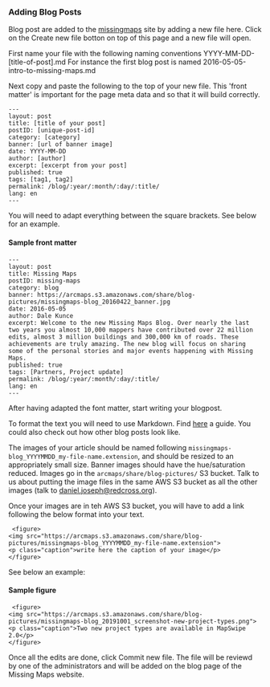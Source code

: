 ### Adding Blog Posts

Blog post are added to the [missingmaps](http://missingmaps.org) site by adding a new file here. Click on the Create new file botton on top of this page and a new file will open.

First name your file with the following naming conventions YYYY-MM-DD-[title-of-post].md For instance the first blog post is named 2016-05-05-intro-to-missing-maps.md

Next copy and paste the following to the top of your new file. This 'front matter' is important for the page meta data and so that it will build correctly.


````
---
layout: post
title: [title of your post]
postID: [unique-post-id]
category: [category]
banner: [url of banner image]
date: YYYY-MM-DD
author: [author]
excerpt: [excerpt from your post]
published: true
tags: [tag1, tag2]
permalink: /blog/:year/:month/:day/:title/
lang: en
---
````

You will need to adapt everything between the square brackets. See below for an example. 

#### Sample front matter

````
---
layout: post
title: Missing Maps
postID: missing-maps
category: blog
banner: https://arcmaps.s3.amazonaws.com/share/blog-pictures/missingmaps-blog_20160422_banner.jpg
date: 2016-05-05
author: Dale Kunce
excerpt: Welcome to the new Missing Maps Blog. Over nearly the last two years you almost 10,000 mappers have contributed over 22 million edits, almost 3 million buildings and 300,000 km of roads. These achievements are truly amazing. The new blog will focus on sharing some of the personal stories and major events happening with Missing Maps.
published: true
tags: [Partners, Project update]
permalink: /blog/:year/:month/:day/:title/
lang: en
---
````

After having adapted the font matter, start writing your blogpost.

To format the text you will need to use Markdown. Find [here](https://guides.github.com/features/mastering-markdown/) a guide. You could also check out how other blog posts look like. 

The images of your article should be named following `missingmaps-blog_YYYYMMDD_my-file-name.extension`, and should be resized to an appropriately small size. Banner images should have the hue/saturation reduced. Images go in the `arcmaps/share/blog-pictures/` S3 bucket. Talk to us about putting the image files in the same AWS S3 bucket as all the other images (talk to daniel.joseph@redcross.org).

Once your images are in teh AWS S3 bucket, you will have to add a link following the below format into your text. 

````
 <figure>
<img src="https://arcmaps.s3.amazonaws.com/share/blog-pictures/missingmaps-blog_YYYYMMDD_my-file-name.extension">
<p class="caption">write here the caption of your image</p>
</figure>
````
 See below an example: 
 
 #### Sample figure

````
 <figure>
<img src="https://arcmaps.s3.amazonaws.com/share/blog-pictures/missingmaps-blog_20191001_screenshot-new-project-types.png">
<p class="caption">Two new project types are available in MapSwipe 2.0</p>
</figure>
````

Once all the edits are done, click Commit new file. The file will be reviewd by one of the administrators and will be added on the blog page of the Missing Maps website.  
